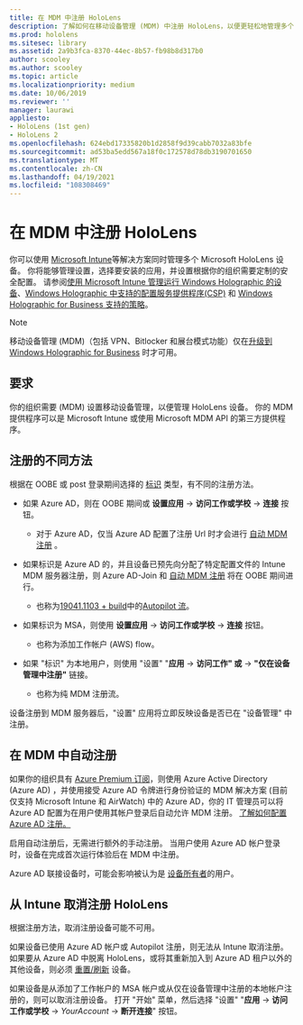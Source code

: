 ```yaml
---
title: 在 MDM 中注册 HoloLens
description: 了解如何在移动设备管理 (MDM) 中注册 HoloLens，以便更轻松地管理多个设备。
ms.prod: hololens
ms.sitesec: library
ms.assetid: 2a9b3fca-8370-44ec-8b57-fb98b8d317b0
author: scooley
ms.author: scooley
ms.topic: article
ms.localizationpriority: medium
ms.date: 10/06/2019
ms.reviewer: ''
manager: laurawi
appliesto:
- HoloLens (1st gen)
- HoloLens 2
ms.openlocfilehash: 624ebd17335820b1d2858f9d39cabb7032a83bfe
ms.sourcegitcommit: ad53ba5edd567a18f0c172578d78db3190701650
ms.translationtype: MT
ms.contentlocale: zh-CN
ms.lasthandoff: 04/19/2021
ms.locfileid: "108308469"
---
```

# <a name="enroll-hololens-in-mdm"></a>在 MDM 中注册 HoloLens

你可以使用 [Microsoft Intune](https://docs.microsoft.com/intune/windows-holographic-for-business)等解决方案同时管理多个 Microsoft HoloLens 设备。 你将能够管理设置，选择要安装的应用，并设置根据你的组织需要定制的安全配置。 请参阅[使用 Microsoft Intune 管理运行 Windows Holographic 的设备](https://docs.microsoft.com/intune/windows-holographic-for-business)、[Windows Holographic 中支持的配置服务提供程序(CSP)](https://msdn.microsoft.com/windows/hardware/commercialize/customize/mdm/configuration-service-provider-reference#hololens) 和 [Windows Holographic for Business 支持的策略](https://msdn.microsoft.com/windows/hardware/commercialize/customize/mdm/policy-configuration-service-provider#hololenspolicies)。

> [!NOTE]
> 移动设备管理 (MDM)（包括 VPN、Bitlocker 和展台模式功能）仅在[升级到 Windows Holographic for Business](hololens1-upgrade-enterprise.md) 时才可用。

## <a name="requirements"></a>要求

 你的组织需要 (MDM) 设置移动设备管理，以便管理 HoloLens 设备。 你的 MDM 提供程序可以是 Microsoft Intune 或使用 Microsoft MDM API 的第三方提供程序。
 
## <a name="different-ways-to-enroll"></a>注册的不同方法

根据在 OOBE 或 post 登录期间选择的 [标识](hololens-identity.md) 类型，有不同的注册方法。

- 如果 Azure AD，则在 OOBE 期间或 **设置应用**  ->  **访问工作或学校**  ->  **连接** 按钮。
    - 对于 Azure AD，仅当 Azure AD 配置了注册 Url 时才会进行 [自动 MDM 注册](hololens-enroll-mdm.md#auto-enrollment-in-mdm) 。
     
- 如果标识是 Azure AD 的，并且设备已预先向分配了特定配置文件的 Intune MDM 服务器注册，则 Azure AD-Join 和 [自动 MDM 注册](hololens-enroll-mdm.md#auto-enrollment-in-mdm) 将在 OOBE 期间进行。
    - 也称为[19041.1103 + build](hololens-release-notes.md#windows-holographic-version-2004)中的[Autopilot 流](hololens2-autopilot.md)。
    

- 如果标识为 MSA，则使用 **设置应用**  ->  **访问工作或学校**  ->  **连接** 按钮。
    - 也称为添加工作帐户 (AWS) flow。
- 如果 "标识" 为本地用户，则使用 "设置" "**应用**  ->  **访问工作" 或**  ->  **"仅在设备管理中注册"** 链接。
    - 也称为纯 MDM 注册流。

设备注册到 MDM 服务器后，"设置" 应用将立即反映设备是否已在 "设备管理" 中注册。

## <a name="auto-enrollment-in-mdm"></a>在 MDM 中自动注册

如果你的组织具有 [Azure Premium 订阅](https://azure.microsoft.com/overview/)，则使用 Azure Active Directory (Azure AD) ，并使用接受 Azure AD 令牌进行身份验证的 MDM 解决方案 (目前仅支持 Microsoft Intune 和 AirWatch) 中的 Azure AD，你的 IT 管理员可以将 Azure AD 配置为在用户使用其帐户登录后自动允许 MDM 注册。 [了解如何配置 Azure AD 注册。](https://docs.microsoft.com/mem/intune/enrollment/windows-enroll#enable-windows-10-automatic-enrollment)

启用自动注册后，无需进行额外的手动注册。 当用户使用 Azure AD 帐户登录时，设备在完成首次运行体验后在 MDM 中注册。

Azure AD 联接设备时，可能会影响被认为是 [设备所有者](security-adminless-os.md#device-owner)的用户。

## <a name="unenroll-hololens-from-intune"></a>从 Intune 取消注册 HoloLens

根据注册方法，取消注册设备可能不可用。

如果设备已使用 Azure AD 帐户或 Autopilot 注册，则无法从 Intune 取消注册。 如果要从 Azure AD 中脱离 HoloLens，或将其重新加入到 Azure AD 租户以外的其他设备，则必须 [重置/刷新](https://docs.microsoft.com/hololens/hololens-recovery#reset-the-device) 设备。

如果设备是从添加了工作帐户的 MSA 帐户或从仅在设备管理中注册的本地帐户注册的，则可以取消注册设备。 打开 "开始" 菜单，然后选择 "设置" "**应用**  ->  **访问工作或学校**  ->  *YourAccount*  ->  **断开连接**" 按钮。